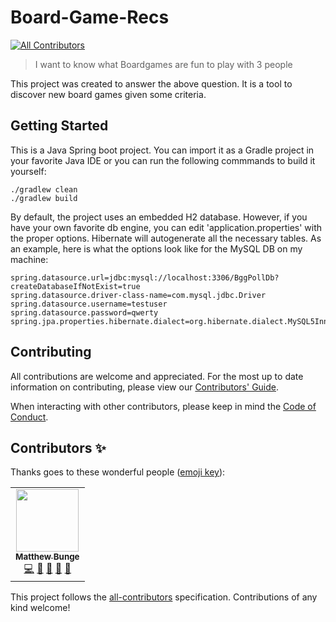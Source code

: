 # Board-Game-Recs
<!-- ALL-CONTRIBUTORS-BADGE:START - Do not remove or modify this section -->
[![All Contributors](https://img.shields.io/badge/all_contributors-1-orange.svg?style=flat-square)](#contributors-)
<!-- ALL-CONTRIBUTORS-BADGE:END -->

> I want to know what Boardgames are fun to play with 3 people

This project was created to answer the above question. It is a tool to discover new board games given some criteria.

## Getting Started

This is a Java Spring boot project. You can import it as a Gradle project in your favorite Java IDE or you can run the following commmands to build it yourself:

```
./gradlew clean
./gradlew build
```

By default, the project uses an embedded H2 database. However, if you have your own favorite db engine, you can edit 'application.properties' with the proper options. Hibernate will autogenerate all the necessary tables. As an example, here is what the options look like for the MySQL DB on my machine:

```
spring.datasource.url=jdbc:mysql://localhost:3306/BggPollDb?createDatabaseIfNotExist=true
spring.datasource.driver-class-name=com.mysql.jdbc.Driver
spring.datasource.username=testuser
spring.datasource.password=qwerty
spring.jpa.properties.hibernate.dialect=org.hibernate.dialect.MySQL5InnoDBDialect
```

## Contributing

All contributions are welcome and appreciated. For the most up to date information on contributing, please view our [Contributors' Guide](https://github.com/Matthew-Bunge-Software/Board-Game-Recs/blob/master/docs/CONTRIBUTING.md).

When interacting with other contributors, please keep in mind the [Code of Conduct](https://github.com/Matthew-Bunge-Software/Board-Game-Recs/blob/master/docs/CODE_OF_CONDUCT.md).

## Contributors ✨

Thanks goes to these wonderful people ([emoji key](https://allcontributors.org/docs/en/emoji-key)):

<!-- ALL-CONTRIBUTORS-LIST:START - Do not remove or modify this section -->
<!-- prettier-ignore-start -->
<!-- markdownlint-disable -->
<table>
  <tr>
    <td align="center"><a href="https://github.com/mattb555"><img src="https://avatars1.githubusercontent.com/u/10692492?v=4" width="100px;" alt=""/><br /><sub><b>Matthew Bunge</b></sub></a><br /><a href="https://github.com/Matthew-Bunge-Software/Board-Game-Recs/commits?author=mattb555" title="Code">💻</a> <a href="#design-mattb555" title="Design">🎨</a> <a href="#ideas-mattb555" title="Ideas, Planning, & Feedback">🤔</a> <a href="#maintenance-mattb555" title="Maintenance">🚧</a> <a href="https://github.com/Matthew-Bunge-Software/Board-Game-Recs/pulls?q=is%3Apr+reviewed-by%3Amattb555" title="Reviewed Pull Requests">👀</a></td>
  </tr>
</table>

<!-- markdownlint-enable -->
<!-- prettier-ignore-end -->
<!-- ALL-CONTRIBUTORS-LIST:END -->

This project follows the [all-contributors](https://github.com/all-contributors/all-contributors) specification. Contributions of any kind welcome!